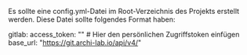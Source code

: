 Es sollte eine config.yml-Datei im Root-Verzeichnis des Projekts erstellt werden. Diese Datei sollte folgendes Format haben:

gitlab:
access_token: ""  # Hier den persönlichen Zugriffstoken einfügen
base_url: "https://git.archi-lab.io/api/v4/"
